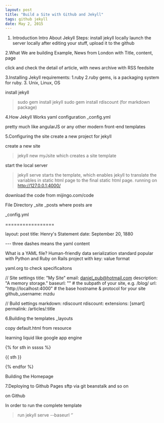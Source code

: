 ```yaml
---
layout: post
title: "Build a Site with Github and Jekyll"
tags: github jekyll
date: May 2, 2015
---
```


1. Introduction
Intro
About Jekyll
Steps:
install jekyll locally
launch the server locally
after editing your stuff, upload it to the github

2.What We are building
Example, News from London
with Title, content, page

click and check the detail of article, with news archive
with RSS feedsite

3.Installing Jekyll
requirements:
1.ruby
2.ruby gems, is a packaging system for ruby.
3. Unix, Linux, OS

install jekyll 
> sudo gem install jekyll
> sudo gem install rdiscount     (for markdown package)

4.How Jekyll Works
yaml configuration
_config.yml

pretty much like angularJS or any other modern front-end templates

5.Configuring the site
create a new project for jekyll

create a new site
> jekyll new myJsite            which creates a site template


start the local server
> jekyll serve                       starts the template, which enables jekyll to translate the variables in static html page to the final static html page.
running on http://127.0.0.1:4000/

download the code from mijingo.com/code

File Directory
_site
_posts     where posts are
   
_config.yml

=================


layout: post
title: Henry's Statement
date: September 20, 1880


--- three dashes means the yaml content





What is a YAML file?
Human-friendly data serialization standard
popular with Python and Ruby on Rails project
with 
key: value format

yaml.org  to check specificaitons

// Site settings
title: "My Site"
email: daniel_pub@hotmail.com
description: "A memory storage."
baseurl: "" # the subpath of your site, e.g. /blog/
url: "http://localhost:4000" # the base hostname & protocol for your site
github_username:  mzdu

// Build settings
markdown: rdiscount
rdiscount: 
	extensions: [smart]
permalink: /articles/:title





6.Building the templates
_layouts

copy default.html from resource


learning liquid
like google app engine 

{% for sth in sssss %}

{{ sth }}

{% endfor %}

Building the Homepage



7.Deploying to Github Pages
sftp
via git
beanstalk
and so on

on Github


In order to run the complete template
> run jekyll serve --baseurl ‘’
